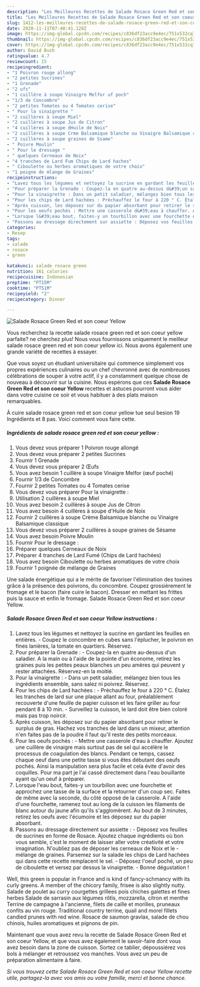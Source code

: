 ```yaml
---
description: "Les Meilleures Recettes de Salade Rosace Green Red et son coeur Yellow"
title: "Les Meilleures Recettes de Salade Rosace Green Red et son coeur Yellow"
slug: 1412-les-meilleures-recettes-de-salade-rosace-green-red-et-son-coeur-yellow
date: 2020-11-11T07:40:41.128Z
image: https://img-global.cpcdn.com/recipes/c836df23acc9e4ec/751x532cq70/salade-rosace-green-red-et-son-coeur-yellow-photo-principale-de-la-recette.jpg
thumbnail: https://img-global.cpcdn.com/recipes/c836df23acc9e4ec/751x532cq70/salade-rosace-green-red-et-son-coeur-yellow-photo-principale-de-la-recette.jpg
cover: https://img-global.cpcdn.com/recipes/c836df23acc9e4ec/751x532cq70/salade-rosace-green-red-et-son-coeur-yellow-photo-principale-de-la-recette.jpg
author: David Bush
ratingvalue: 4.7
reviewcount: 15
recipeingredient:
- "1 Poivron rouge allong"
- "2 petites Sucrines"
- "1 Grenade"
- "2 ufs"
- "1 cuillère à soupe Vinaigre Melfor uf poch"
- "1/3 de Concombre"
- "2 petites Tomates ou 4 Tomates cerise"
- " Pour la vinaigrette "
- "2 cuillères à soupe Miel"
- "2 cuillères à soupe Jus de Citron"
- "4 cuillères à soupe dHuile de Noix"
- "2 cuillères à soupe Crme Balsamique blanche ou Vinaigre Balsamique classique"
- "2 cuillères à soupe graines de Ssame"
- " Poivre Moulin"
- " Pour le dressage "
- " quelques Cerneaux de Noix"
- "4 tranches de Lard Fum Chips de Lard haches"
- " Ciboulette ou herbes aromatiques de votre choix"
- "1 poigne de mlange de Graines"
recipeinstructions:
- "Lavez tous les légumes et nettoyez la sucrine en gardant les feuilles en entières. Coupez le concombre en cubes sans l&#39;éplucher, le poivron en fines lanières, la tomate en quartiers. Réservez."
- "Pour préparer la Grenade : Coupez-la en quatre au-dessus d&#39;un saladier. A la main ou à l&#39;aide de la pointe d&#39;un économe, retirez les graines puis les petites peaux blanches un peu amères qui peuvent y rester attachées. Réservez-en la moitié."
- "Pour la vinaigrette : Dans un petit saladier, mélangez bien tous les ingrédients ensemble, sans salez ni poivrez. Réservez."
- "Pour les chips de Lard hachées : Préchauffez le four à 220 ° C. Étalez les tranches de lard sur une plaque allant au four, préalablement recouverte d&#39;une feuille de papier cuisson et les faire griller au four pendant 8 à 10 min. Surveillez la cuisson, le lard doit être bien coloré mais pas trop noircir."
- "Après cuisson, les déposez sur du papier absorbant pour retirer le surplus de gras. Hachez vos tranches de lard dans un mixeur, attention n&#39;en faites pas de la poudre il faut qu&#39;il reste des petits morceaux."
- "Pour les oeufs pochés : Mettre une casserole d&#39;eau à chauffer. Ajoutez une cuillère de vinaigre mais surtout pas de sel qui accélère le processus de coagulation des blancs. Pendant ce temps, cassez chaque oeuf dans une petite tasse si vous êtes débutant des oeufs pochés. Ainsi la manipulation sera plus facile et cela évite d&#39;avoir des coquilles. Pour ma part je l&#39;ai cassé directement dans l&#39;eau bouillante ayant qu&#39;un oeuf à préparer."
- "Lorsque l&#39;eau bout, faites-y un tourbillon avec une fourchette et approchez une tasse de la surface et la retourner d&#39;un coup sec. Faites de même avec la seconde, du côté opposé de la casserole. A l&#39;aide d&#39;une fourchette, ramenez tout au long de la cuisson les filaments de blanc autour du jaune afin qu&#39;ils s&#39;agglomèrent. Au bout de 3 minutes, retirez les oeufs avec l&#39;écumoire et les déposez sur du papier absorbant."
- "Passons au dressage directement sur assiette : Déposez vos feuilles de sucrines en forme de Rosace. Ajoutez chaque ingrédients où bon vous semble, c&#39;est le moment de laisser aller votre créativité et votre imagination. N&#39;oubliez pas de déposer les cerneaux de Noix et le mélange de graines. Parsemez sur la salade les chips de Lard hachées qui dans cette recette remplacent le sel. Déposez l&#39;oeuf poché, un peu de ciboulette et versez par dessus la vinaigrette. Bonne dégustation !"
categories:
- Resep
tags:
- salade
- rosace
- green

katakunci: salade rosace green 
nutrition: 161 calories
recipecuisine: Indonesian
preptime: "PT15M"
cooktime: "PT51M"
recipeyield: "2"
recipecategory: Dinner

---
```



![Salade Rosace Green Red et son coeur Yellow](https://img-global.cpcdn.com/recipes/c836df23acc9e4ec/751x532cq70/salade-rosace-green-red-et-son-coeur-yellow-photo-principale-de-la-recette.jpg)

Vous recherchez la recette salade rosace green red et son coeur yellow parfaite? ne cherchez plus! Nous vous fournissons uniquement le meilleur salade rosace green red et son coeur yellow ici. Nous avons également une grande variété de recettes à essayer.

Que vous soyez un étudiant universitaire qui commence simplement vos propres expériences culinaires ou un chef chevronné avec de nombreuses célébrations de souper à votre actif, il y a constamment quelque chose de nouveau à découvrir sur la cuisine. Nous espérons que ces <strong> Salade Rosace Green Red et son coeur Yellow </strong> recettes et astuces pourront vous aider dans votre cuisine ce soir et vous habituer à des plats maison remarquables.

<!--inarticleads1-->

À cuire salade rosace green red et son coeur yellow tue seul besion 19 Ingrédients et 8 pas. Voici comment vous faire cette.

##### Ingrédients de salade rosace green red et son coeur yellow :

1. Vous devez vous préparer 1 Poivron rouge allongé
1. Vous devez vous préparer 2 petites Sucrines
1. Fournir 1 Grenade
1. Vous devez vous préparer 2 Œufs
1. Vous avez besoin 1 cuillère à soupe Vinaigre Melfor (œuf poché)
1. Fournir 1/3 de Concombre
1. Fournir 2 petites Tomates ou 4 Tomates cerise
1. Vous devez vous préparer  Pour la vinaigrette :
1. Utilisation 2 cuillères à soupe Miel
1. Vous avez besoin 2 cuillères à soupe Jus de Citron
1. Vous avez besoin 4 cuillères à soupe d&#39;Huile de Noix
1. Fournir 2 cuillères à soupe Crème Balsamique blanche ou Vinaigre Balsamique classique
1. Vous devez vous préparer 2 cuillères à soupe graines de Sésame
1. Vous avez besoin  Poivre Moulin
1. Fournir  Pour le dressage :
1. Préparer  quelques Cerneaux de Noix
1. Préparer 4 tranches de Lard Fumé (Chips de Lard hachées)
1. Vous avez besoin  Ciboulette ou herbes aromatiques de votre choix
1. Fournir 1 poignée de mélange de Graines


Une salade énergétique qui a le mérite de favoriser l&#39;élimination des toxines grâce à la présence des poivrons, du concombre. Coupez grossièrement le fromage et le bacon (faire cuire le bacon). Dresser en mettant les frittes puis la sauce et enfin le fromage. Salade Rosace Green Red et son coeur Yellow. 

<!--inarticleads2-->

##### Salade Rosace Green Red et son coeur Yellow instructions :

1. Lavez tous les légumes et nettoyez la sucrine en gardant les feuilles en entières. - Coupez le concombre en cubes sans l&#39;éplucher, le poivron en fines lanières, la tomate en quartiers. Réservez.
1. Pour préparer la Grenade : - Coupez-la en quatre au-dessus d&#39;un saladier. A la main ou à l&#39;aide de la pointe d&#39;un économe, retirez les graines puis les petites peaux blanches un peu amères qui peuvent y rester attachées. Réservez-en la moitié.
1. Pour la vinaigrette : - Dans un petit saladier, mélangez bien tous les ingrédients ensemble, sans salez ni poivrez. Réservez.
1. Pour les chips de Lard hachées : - Préchauffez le four à 220 ° C. Étalez les tranches de lard sur une plaque allant au four, préalablement recouverte d&#39;une feuille de papier cuisson et les faire griller au four pendant 8 à 10 min. - Surveillez la cuisson, le lard doit être bien coloré mais pas trop noircir.
1. Après cuisson, les déposez sur du papier absorbant pour retirer le surplus de gras. Hachez vos tranches de lard dans un mixeur, attention n&#39;en faites pas de la poudre il faut qu&#39;il reste des petits morceaux.
1. Pour les oeufs pochés : - Mettre une casserole d&#39;eau à chauffer. Ajoutez une cuillère de vinaigre mais surtout pas de sel qui accélère le processus de coagulation des blancs. Pendant ce temps, cassez chaque oeuf dans une petite tasse si vous êtes débutant des oeufs pochés. Ainsi la manipulation sera plus facile et cela évite d&#39;avoir des coquilles. Pour ma part je l&#39;ai cassé directement dans l&#39;eau bouillante ayant qu&#39;un oeuf à préparer.
1. Lorsque l&#39;eau bout, faites-y un tourbillon avec une fourchette et approchez une tasse de la surface et la retourner d&#39;un coup sec. Faites de même avec la seconde, du côté opposé de la casserole. A l&#39;aide d&#39;une fourchette, ramenez tout au long de la cuisson les filaments de blanc autour du jaune afin qu&#39;ils s&#39;agglomèrent. Au bout de 3 minutes, retirez les oeufs avec l&#39;écumoire et les déposez sur du papier absorbant.
1. Passons au dressage directement sur assiette : - Déposez vos feuilles de sucrines en forme de Rosace. Ajoutez chaque ingrédients où bon vous semble, c&#39;est le moment de laisser aller votre créativité et votre imagination. N&#39;oubliez pas de déposer les cerneaux de Noix et le - mélange de graines. Parsemez sur la salade les chips de Lard hachées qui dans cette recette remplacent le sel. - Déposez l&#39;oeuf poché, un peu de ciboulette et versez par dessus la vinaigrette. - Bonne dégustation !


Well, this green is popular in France and is kind of fancy-schmancy with its curly greens. A member of the chicory family, frisee is also slightly nutty. Salade de poulet au curry courgettes grillees pois chiches galettes et fines herbes Salade de sarrasin aux légumes rôtis, mozzarella, citron et menthe Terrine de campagne à l&#39;ancienne, filets de caille et morilles, pruneaux confits au vin rouge. Traditional country terrine, quail and morel fillets candied prunes with red wine. Rosace de saumon gravlax, salade de chou chinois, huiles aromatiques et pignons de pin. 

<!--inarticleads1-->

<p>
Maintenant que vous avez revu la recette de Salade Rosace Green Red et son coeur Yellow, et que vous avez également le savoir-faire dont vous avez besoin dans la zone de cuisson. Sortez ce tablier, dépoussiérez vos bols à mélanger et retroussez vos manches. Vous avez un peu de préparation alimentaire à faire.
</p>

<p>
<i>Si vous trouvez cette Salade Rosace Green Red et son coeur Yellow recette utile, partagez-la avec vos amis ou votre famille, merci et bonne chance.</i>
</p>

